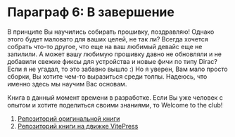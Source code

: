 # Параграф 6: В завершение

В принципе Вы научились собирать прошивку, поздравляю! Однако этого будет маловато для ваших целей, не так ли? Всегда хочется собрать что-то другое, что еще на ваш любимый девайс еще не запилили. А может вашу любимую прошивку давно не обновляли и не добавили свежие фиксы для устройства и новые фичи по типу Dirac? Если я не угадал, то это забавно вышло :) Но я уверен, Вам мало просто сборки, Вы хотите чем-то выразиться среди толпы. Надеюсь, что именно здесь мы научим Вас основам.

Книга в данный момент времени в разработке. Если Вы уже человек с опытом и хотите поделиться своими знаниями, то Welcome to the club!

1. [Репозиторий оригинальной книги](https://github.com/Roker2/BookAboutBuilding)
1. [Репозиторий книги на движке VitePress](https://github.com/CakesTwix/ViteAboutAndroidBuilding)